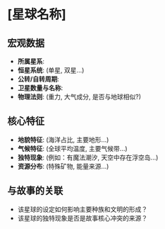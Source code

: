 # [星球名称]

## 宏观数据

- **所属星系**: 
- **恒星系统**: (单星, 双星...)
- **公转/自转周期**: 
- **卫星数量与名称**: 
- **物理法则**: (重力, 大气成分, 是否与地球相似?)

## 核心特征

- **地貌特征**: (海洋占比, 主要地形...)
- **气候特征**: (全球平均温度, 主要气候带...)
- **独特现象**: (例如：有魔法潮汐, 天空中存在浮空岛...)
- **资源分布**: (特殊矿物, 能量来源...)

## 与故事的关联

- 该星球的设定如何影响主要种族和文明的形成？
- 该星球的独特现象是否是故事核心冲突的来源？